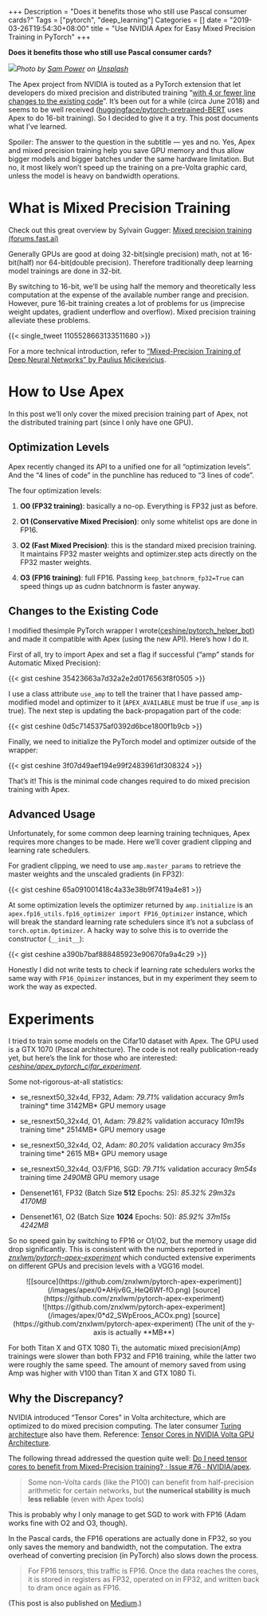 +++
Description = "Does it benefits those who still use Pascal consumer cards?"
Tags = ["pytorch", "deep_learning"]
Categories = []
date = "2019-03-26T19:54:30+08:00"
title = "Use NVIDIA Apex for Easy Mixed Precision Training in PyTorch"
+++

**Does it benefits those who still use Pascal consumer cards?**

![](/images/apex/featuredImage.jpeg)*Photo by [Sam Power](https://unsplash.com/photos/6aP9EGsYE3s?utm_source=unsplash&utm_medium=referral&utm_content=creditCopyText) on [Unsplash](https://unsplash.com/?utm_source=unsplash&utm_medium=referral&utm_content=creditCopyText)*

The Apex project from NVIDIA is touted as a PyTorch extension that let developers do mixed precision and distributed training “[with 4 or fewer line changes to the existing code](https://news.developer.nvidia.com/introducing-apex-pytorch-extension-with-tools-to-realize-the-power-of-tensor-cores/?ncid=--43654)”. It’s been out for a while (circa June 2018) and seems to be well received ([huggingface/pytorch-pretrained-BERT](https://github.com/huggingface/pytorch-pretrained-BERT) uses Apex to do 16-bit training). So I decided to give it a try. This post documents what I’ve learned.

Spoiler: The answer to the question in the subtitle — yes and no. Yes, Apex and mixed precision training help you save GPU memory and thus allow bigger models and bigger batches under the same hardware limitation. But no, it most likely won’t speed up the training on a pre-Volta graphic card, unless the model is heavy on bandwidth operations.

# What is Mixed Precision Training

Check out this great overview by Sylvain Gugger:
[Mixed precision training (forums.fast.ai)](https://forums.fast.ai/t/mixed-precision-training/20720)

Generally GPUs are good at doing 32-bit(single precision) math, not at 16-bit(half) nor 64-bit(double precision). Therefore traditionally deep learning model trainings are done in 32-bit.

By switching to 16-bit, we’ll be using half the memory and theoretically less computation at the expense of the available number range and precision. However, pure 16-bit training creates a lot of problems for us (imprecise weight updates, gradient underflow and overflow). Mixed precision training alleviate these problems.

{{< single_tweet 1105528663133511680 >}}


For a more technical introduction, refer to [“Mixed-Precision Training of Deep Neural Networks” by Paulius Micikevicius](https://devblogs.nvidia.com/mixed-precision-training-deep-neural-networks/).

# How to Use Apex

In this post we’ll only cover the mixed precision training part of Apex, not the distributed training part (since I only have one GPU).

## Optimization Levels

Apex recently changed its API to a unified one for all “optimization levels”. And the “4 lines of code” in the punchline has reduced to “3 lines of code”.

The four optimization levels:

1. **O0 (FP32 training)**: basically a no-op. Everything is FP32 just as before.

1. **O1 (Conservative Mixed Precision)**: only some whitelist ops are done in FP16.

1. **O2 (Fast Mixed Precision)**: this is the standard mixed precision training. It maintains FP32 master weights and optimizer.step acts directly on the FP32 master weights.

1. **O3 (FP16 training)**: full FP16. Passing `keep_batchnorm_fp32=True` can speed things up as cudnn batchnorm is faster anyway.

## Changes to the Existing Code

I modified thesimple PyTorch wrapper I wrote([ceshine/pytorch_helper_bot](https://github.com/ceshine/pytorch_helper_bot/tree/apex)) and made it compatible with Apex (using the new API). Here’s how I do it.

First of all, try to import Apex and set a flag if successful (“amp” stands for Automatic Mixed Precision):

{{< gist ceshine 35423663a7d32a2e2d0176563f8f0505 >}}

I use a class attribute `use_amp` to tell the trainer that I have passed amp-modified model and optimizer to it (`APEX_AVAILABLE` must be true if `use_amp` is true). The next step is updating the back-propagation part of the code:

{{< gist ceshine 0d5c7145375af0392d6bce1800f1b9cb >}}

Finally, we need to initialize the PyTorch model and optimizer outside of the wrapper:

{{< gist ceshine 3f07d49aef194e99f2483961df308324 >}}

That’s it! This is the minimal code changes required to do mixed precision training with Apex.

## Advanced Usage

Unfortunately, for some common deep learning training techniques, Apex requires more changes to be made. Here we’ll cover gradient clipping and learning rate schedulers.

For gradient clipping, we need to use `amp.master_params` to retrieve the master weights and the unscaled gradients (in FP32):

{{< gist ceshine 65a091001418c4a33e38b9f7419a4e81 >}}

At some optimization levels the optimizer returned by `amp.initialize` is an `apex.fp16_utils.fp16_optimizer import FP16_Optimizer` instance, which will break the standard learning rate schedulers since it’s not a subclass of `torch.optim.Optimizer`. A hacky way to solve this is to override the constructor (`__init__`):

{{< gist ceshine a390b7baf888485923e90670fa9a4c29 >}}

Honestly I did not write tests to check if learning rate schedulers works the same way with `FP16_Opimizer` instances, but in my experiment they seem to work the way as expected.

# Experiments

I tried to train some models on the Cifar10 dataset with Apex. The GPU used is a GTX 1070 (Pascal architecture). The code is not really publication-ready yet, but here’s the link for those who are interested:
[*ceshine/apex_pytorch_cifar_experiment*](https://github.com/ceshine/apex_pytorch_cifar_experiment).

Some not-rigorous-at-all statistics:

* se_resnext50_32x4d, FP32, Adam: *79.71%* validation accuracy *9m1s* training* time 3142MB* GPU memory usage

* se_resnext50_32x4d, O1, Adam: *79.82%* validation accuracy *10m19s* training time* 2514MB* GPU memory usage

* se_resnext50_32x4d, O2, Adam: *80.20%* validation accuracy *9m35s* training time* 2615 MB* GPU memory usage

* se_resnext50_32x4d, O3/FP16, SGD: *79.71%* validation accuracy *9m54s* training time *2490MB* GPU memory usage

* Densenet161, FP32 (Batch Size **512** Epochs: 25): *85.32% 29m32s 4170MB*

* Densenet161, O2 (Batch Size **1024** Epochs: 50): *85.92% 37m15s* *4242MB*

So no speed gain by switching to FP16 or O1/O2, but the memory usage did drop significantly. This is consistent with the numbers reported in [*znxlwm/pytorch-apex-experiment*](https://github.com/znxlwm/pytorch-apex-experiment) which conducted extensive experiments on different GPUs and precision levels with a VGG16 model.

<center>![[source](https://github.com/znxlwm/pytorch-apex-experiment)](/images/apex/0*AHjv6G_HeQ6Wf-fO.png) [source](https://github.com/znxlwm/pytorch-apex-experiment)</center>

<center>![https://github.com/znxlwm/pytorch-apex-experiment](/images/apex/0*d2_SWpEroos_ACOx.png) [source](https://github.com/znxlwm/pytorch-apex-experiment) (The unit of the y-axis is actually **MB**)</center>

For both Titan X and GTX 1080 Ti, the automatic mixed precision(Amp) trainings were slower than both FP32 and FP16 training, while the latter two were roughly the same speed. The amount of memory saved from using Amp was higher with V100 than Titan X and GTX 1080 Ti.

## Why the Discrepancy?

NVIDIA introduced “Tensor Cores” in Volta architecture, which are optimized to do mixed precision computing. The later consumer [Turing architectur](https://en.wikipedia.org/wiki/Turing_(microarchitecture))e also have them. Reference:
[Tensor Cores in NVIDIA Volta GPU Architecture](https://www.nvidia.com/en-us/data-center/tensorcore/).

The following thread addressed the question quite well: [Do I need tensor cores to benefit from Mixed-Precision training? · Issue #76 · NVIDIA/apex](https://github.com/NVIDIA/apex/issues/76).

> Some non-Volta cards (like the P100) can benefit from half-precision arithmetic for certain networks, but **the numerical stability is much less reliable** (even with Apex tools)

This is probably why I only manage to get SGD to work with FP16 (Adam works fine with O2 and O3, though).

In the Pascal cards, the FP16 operations are actually done in FP32, so you only saves the memory and bandwidth, not the computation. The extra overhead of converting precision (in PyTorch) also slows down the process.

> For FP16 tensors, this traffic is FP16. Once the data reaches the cores, it is stored in registers as FP32, operated on in FP32, and written back to dram once again as FP16.

(This post is also published on [Medium](https://medium.com/the-artificial-impostor/use-nvidia-apex-for-easy-mixed-precision-training-in-pytorch-46841c6eed8c).)